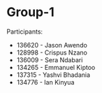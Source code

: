 # Group-1
Participants:
- 136620 - Jason Awendo
- 128998 - Crispus Nzano
- 136009 - Sera Ndabari
- 134265 - Emmanuel Kiptoo
- 137315 - Yashvi Bhadania
- 134776 - Ian Kinyua
